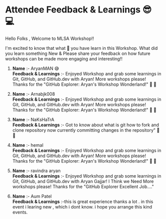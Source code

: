 # Attendee Feedback & Learnings  😎 💻

Hello Folks , Welcome to MLSA Workshop!!

I'm excited to know that what 🤔 you have learn in this Workshop. What did you learn something New &
 Please share your feedback on how future workshops can be made more engaging and interesting!!<br>

1. **Name** :- AryanMAN 😅 <br>
   **Feedback & Learnings** :- Enjoyed Workshop and grab some learnings in Git, GitHub, and GitHub.dev with Aryan! More workshops please! Thanks for the "GitHub Explorer: Aryan's Workshop Wonderland!" 🚀 🙌

2. **Name** :- Arnabjk008 <br>
   **Feedback & Learnings** :- Enjoyed Workshop and grab some learnings in Git, GitHub, and GitHub.dev with Aryan! More workshops please! Thanks for the "GitHub Explorer: Aryan's Workshop Wonderland!" 🚀 🙌

3. **Name** :- NaKsHaTrA <br>
   **Feedback & Learnings** :- Got to know about what is git how to fork and clone repository now currently committing changes in the repository" 🚀 🙌

4. **Name** :- hemal   <br>
   **Feedback & Learnings** :- Enjoyed Workshop and grab some learnings in Git, GitHub, and GitHub.dev with Aryan! More workshops please! Thanks for the "GitHub Explorer: Aryan's Workshop Wonderland!" 🚀 🙌

5. **Name** :- ravindra aryan <br>
   **Feedback & Learnings** :- Enjoyed Workshop and grab some learnings in Git, GitHub, and GitHub.dev with Aryan  Gajjar! I Think we Need More workshops please! Thanks for the "GitHub Explorer Excellent Job...."   

6. **Name** :- Aum Patel  <br>
   **Feedback & Learnings** :-this is great experience thanks a lot . in this event i learing new , which i dont know.  i hope you arrange this kind events.